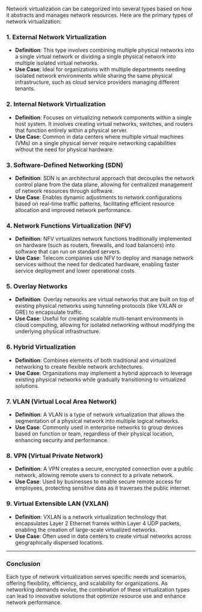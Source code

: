 Network virtualization can be categorized into several types based on how it abstracts and manages network resources. Here are the primary types of network virtualization:

### 1. **External Network Virtualization**

- **Definition**: This type involves combining multiple physical networks into a single virtual network or dividing a single physical network into multiple isolated virtual networks.
- **Use Case**: Ideal for organizations with multiple departments needing isolated network environments while sharing the same physical infrastructure, such as cloud service providers managing different tenants.

### 2. **Internal Network Virtualization**

- **Definition**: Focuses on virtualizing network components within a single host system. It involves creating virtual networks, switches, and routers that function entirely within a physical server.
- **Use Case**: Common in data centers where multiple virtual machines (VMs) on a single physical server require networking capabilities without the need for physical hardware.

### 3. **Software-Defined Networking (SDN)**

- **Definition**: SDN is an architectural approach that decouples the network control plane from the data plane, allowing for centralized management of network resources through software.
- **Use Case**: Enables dynamic adjustments to network configurations based on real-time traffic patterns, facilitating efficient resource allocation and improved network performance.

### 4. **Network Functions Virtualization (NFV)**

- **Definition**: NFV virtualizes network functions traditionally implemented on hardware (such as routers, firewalls, and load balancers) into software that can run on standard servers.
- **Use Case**: Telecom companies use NFV to deploy and manage network services without the need for dedicated hardware, enabling faster service deployment and lower operational costs.

### 5. **Overlay Networks**

- **Definition**: Overlay networks are virtual networks that are built on top of existing physical networks using tunneling protocols (like VXLAN or GRE) to encapsulate traffic.
- **Use Case**: Useful for creating scalable multi-tenant environments in cloud computing, allowing for isolated networking without modifying the underlying physical infrastructure.

### 6. **Hybrid Virtualization**

- **Definition**: Combines elements of both traditional and virtualized networking to create flexible network architectures.
- **Use Case**: Organizations may implement a hybrid approach to leverage existing physical networks while gradually transitioning to virtualized solutions.

### 7. **VLAN (Virtual Local Area Network)**

- **Definition**: A VLAN is a type of network virtualization that allows the segmentation of a physical network into multiple logical networks.
- **Use Case**: Commonly used in enterprise networks to group devices based on function or team, regardless of their physical location, enhancing security and performance.

### 8. **VPN (Virtual Private Network)**

- **Definition**: A VPN creates a secure, encrypted connection over a public network, allowing remote users to connect to a private network.
- **Use Case**: Used by businesses to enable secure remote access for employees, protecting sensitive data as it traverses the public internet.

### 9. **Virtual Extensible LAN (VXLAN)**

- **Definition**: VXLAN is a network virtualization technology that encapsulates Layer 2 Ethernet frames within Layer 4 UDP packets, enabling the creation of large-scale virtualized networks.
- **Use Case**: Often used in data centers to create virtual networks across geographically dispersed locations.

---

### **Conclusion**

Each type of network virtualization serves specific needs and scenarios, offering flexibility, efficiency, and scalability for organizations. As networking demands evolve, the combination of these virtualization types can lead to innovative solutions that optimize resource use and enhance network performance.
